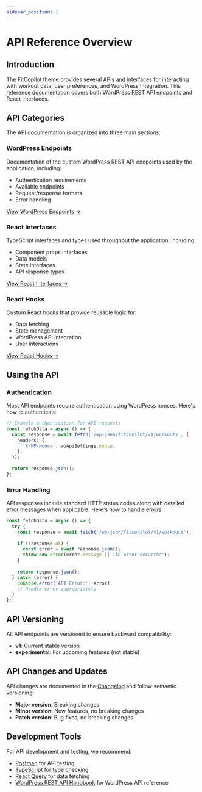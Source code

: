 ```yaml
---
sidebar_position: 1
---
```


# API Reference Overview

## Introduction

The FitCopilot theme provides several APIs and interfaces for interacting with workout data, user preferences, and WordPress integration. This reference documentation covers both WordPress REST API endpoints and React interfaces.

## API Categories

The API documentation is organized into three main sections:

### WordPress Endpoints

Documentation of the custom WordPress REST API endpoints used by the application, including:

- Authentication requirements
- Available endpoints
- Request/response formats
- Error handling

[View WordPress Endpoints →](./wordpress/overview.md)

### React Interfaces

TypeScript interfaces and types used throughout the application, including:

- Component props interfaces
- Data models
- State interfaces
- API response types

[View React Interfaces →](./interfaces/overview.md)

### React Hooks

Custom React hooks that provide reusable logic for:

- Data fetching
- State management
- WordPress API integration
- User interactions

[View React Hooks →](./hooks/overview.md)

## Using the API

### Authentication

Most API endpoints require authentication using WordPress nonces. Here's how to authenticate:

```typescript
// Example authentication for API requests
const fetchData = async () => {
  const response = await fetch('/wp-json/fitcopilot/v1/workouts', {
    headers: {
      'X-WP-Nonce': wpApiSettings.nonce,
    },
  });
  
  return response.json();
};
```

### Error Handling

API responses include standard HTTP status codes along with detailed error messages when applicable. Here's how to handle errors:

```typescript
const fetchData = async () => {
  try {
    const response = await fetch('/wp-json/fitcopilot/v1/workouts');
    
    if (!response.ok) {
      const error = await response.json();
      throw new Error(error.message || 'An error occurred');
    }
    
    return response.json();
  } catch (error) {
    console.error('API Error:', error);
    // Handle error appropriately
  }
};
```

## API Versioning

All API endpoints are versioned to ensure backward compatibility:

- **v1**: Current stable version
- **experimental**: For upcoming features (not stable)

## API Changes and Updates

API changes are documented in the [Changelog](./changelog.md) and follow semantic versioning:

- **Major version**: Breaking changes
- **Minor version**: New features, no breaking changes
- **Patch version**: Bug fixes, no breaking changes

## Development Tools

For API development and testing, we recommend:

- [Postman](https://www.postman.com/) for API testing
- [TypeScript](https://www.typescriptlang.org/) for type checking
- [React Query](https://react-query.tanstack.com/) for data fetching
- [WordPress REST API Handbook](https://developer.wordpress.org/rest-api/) for WordPress API reference 